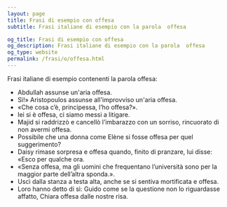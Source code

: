 ```yaml
---
layout: page
title: Frasi di esempio con offesa 
subtitle: Frasi italiane di esempio con la parola  offesa

og_title: Frasi di esempio con offesa 
og_description: Frasi italiane di esempio con la parola  offesa
og_type: website
permalink: /frasi/o/offesa.html
---
```


Frasi italiane di esempio contenenti la parola offesa:


- Abdullah assunse un'aria offesa.
- Sì!» Aristopoulos assunse all'improvviso un'aria offesa.
- «Che cosa c’è, principessa, l’ho offesa?».
- lei si è offesa, ci siamo messi a litigare.
- Majid si raddrizzò e cancellò l’imbarazzo con un sorriso, rincuorato di non avermi offesa.
- Possibile che una donna come Elène si fosse offesa per quel suggerimento?
- Daisy rimase sorpresa e offesa quando, finito di pranzare, lui disse: «Esco per qualche ora.
- «Senza offesa, ma gli uomini che frequentano l’università sono per la maggior parte dell’altra sponda.».
- Uscì dalla stanza a testa alta, anche se si sentiva mortificata e offesa.
- Loro hanno detto di sì: Guido come se la questione non lo riguardasse affatto, Chiara offesa dalle nostre risa.
